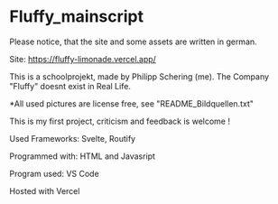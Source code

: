 # Fluffy_mainscript

Please notice, that the site and some assets are written in german.

Site: https://fluffy-limonade.vercel.app/

This is a schoolprojekt, made by Philipp Schering (me). The Company "Fluffy" doesnt exist in Real Life.

*All used pictures are license free, see "README_Bildquellen.txt"

This is my first project, criticism and feedback is welcome !


Used Frameworks: Svelte, Routify

Programmed with: HTML and Javasript

Program used: VS Code

Hosted with Vercel

